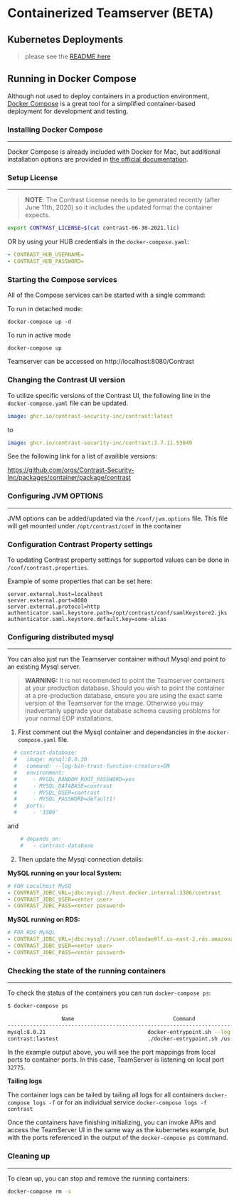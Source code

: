 # Containerized Teamserver (BETA)

## Kubernetes Deployments 
>please see the [README here](/k8s/README.md) 

## Running in Docker Compose

Although not used to deploy containers in a production environment, 
[Docker Compose](https://docs.docker.com/compose/) is a great tool for a simplified container-based deployment for development and testing. 



### Installing Docker Compose
---
Docker Compose is already included with Docker for Mac, but additional installation options 
are provided in [the official documentation](https://docs.docker.com/compose/install/).

### Setup License
---
> **NOTE**: The Contrast License needs to be generated recently (after June 11th, 2020) so it includes the updated format the container expects.

```bash
export CONTRAST_LICENSE=$(cat contrast-06-30-2021.lic)
```
OR by using your HUB credentials in the `docker-compose.yaml`:
```yaml
- CONTRAST_HUB_USERNAME=
- CONTRAST_HUB_PASSWORD=
```

### Starting the Compose services

All of the Compose services can be started with a single command:

To run in detached mode:
```
docker-compose up -d
```

To run in active mode
```
docker-compose up
```

Teamserver can be accessed on http://localhost:8080/Contrast

### Changing the Contrast UI version

To utilize specific versions of the Contrast UI, the following line in the  `docker-compose.yaml` file can be updated.

```yaml
image: ghcr.io/contrast-security-inc/contrast:latest
```
to
```yaml
image: ghcr.io/contrast-security-inc/contrast:3.7.11.53849
```

See the following link for a list of availible versions:

https://github.com/orgs/Contrast-Security-Inc/packages/container/package/contrast

### Configuring JVM OPTIONS
---

JVM options can be added/updated via the `/conf/jvm.options` file. 
This file will get mounted under `/opt/contrast/conf` in the container


### Configuration Contrast Property settings

To updating Contrast property settings for supported values can be done in `/conf/contrast.properties`.

Example of some properties that can be set here:
```properties
server.external.host=localhost
server.external.port=8080
server.external.protocol=http
authenticator.saml.keystore.path=/opt/contrast/conf/samlKeystore2.jks
authenticator.saml.keystore.default.key=some-alias
```

### Configuring distributed mysql 
---
You can also just run the Teamserver container without Mysql and point to an existing Mysql server.

> **WARNING:** It is not recomended to point the Teamserver containers at your production database. Should you wish to point the container at a pre-production database, ensure you are using the exact same version of the Teamserver for the image.  Otherwise you may inadvertanly upgrade your database schema causing problems for your normal EOP installations.

1. First comment out the Mysql container and dependancies in the `docker-compose.yaml` file.
```yaml
  # contrast-database:
  #   image: mysql:8.0.30
  #   command: --log-bin-trust-function-creators=ON
  #   environment:
  #     - MYSQL_RANDOM_ROOT_PASSWORD=yes
  #     - MYSQL_DATABASE=contrast
  #     - MYSQL_USER=contrast
  #     - MYSQL_PASSWORD=default1!
  #   ports:
  #     - '3306'
```
and
```yaml
    # depends_on:
    #   - contrast-database
```

2. Then update the Mysql connection details:

**MySQL running on your local System:**
```yaml
# FOR Localhost MySQ
- CONTRAST_JDBC_URL=jdbc:mysql://host.docker.internal:3306/contrast
- CONTRAST_JDBC_USER=<enter user>
- CONTRAST_JDBC_PASS=<enter password>
```
**MySQL running on RDS:**
```yaml
# FOR RDS MySQL
- CONTRAST_JDBC_URL=jdbc:mysql://user.c0lasdae9lf.us-east-2.rds.amazonaws.com:3306/contrast
- CONTRAST_JDBC_USER=<enter user>
- CONTRAST_JDBC_PASS=<enter password>
```


### Checking the state of the running containers
---
To check the status of the containers you can run `docker-compose ps`:

```bash
$ docker-compose ps

                 Name                               Command                  State                     Ports               
---------------------------------------------------------------------------------------------------------------------------         
mysql:8.0.21                                docker-entrypoint.sh --log ...   Up             0.0.0.0:32773->3306/tcp, 33060/tcp
contrast:lastest                            ./docker-entrypoint.sh /us ...   Up (healthy)   0.0.0.0:32775->8080/tcp, 8443/tcp 
```

In the example output above, you will see the port mappings from local ports to container ports. In this case,  TeamServer is listening on local port `32775`.

**Tailing logs**

The container logs can be tailed by tailing all logs for all containers `docker-compose logs -f` or for an individual service `docker-compose logs -f contrast`

Once the containers have finishing initializing, you can invoke APIs and access the TeamServer UI in the same way as the kubernetes example, but with the ports referenced in the output of the `docker-compose ps` command.


### Cleaning up
---
To clean up, you can stop and remove the running containers:

```bash
docker-compose rm -s
```

